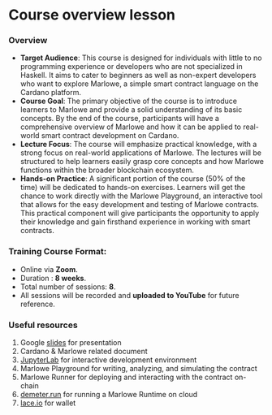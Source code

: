 # Course overview lesson

### **Overview**

* **Target Audience**: This course is designed for individuals with little to no programming experience or developers who are not specialized in Haskell. It aims to cater to beginners as well as non-expert developers who want to explore Marlowe, a simple smart contract language on the Cardano platform.
* **Course Goal**: The primary objective of the course is to introduce learners to Marlowe and provide a solid understanding of its basic concepts. By the end of the course, participants will have a comprehensive overview of Marlowe and how it can be applied to real-world smart contract development on Cardano.
* **Lecture Focus**: The course will emphasize practical knowledge, with a strong focus on real-world applications of Marlowe. The lectures will be structured to help learners easily grasp core concepts and how Marlowe functions within the broader blockchain ecosystem.
* **Hands-on Practice**: A significant portion of the course (50% of the time) will be dedicated to hands-on exercises. Learners will get the chance to work directly with the Marlowe Playground, an interactive tool that allows for the easy development and testing of Marlowe contracts. This practical component will give participants the opportunity to apply their knowledge and gain firsthand experience in working with smart contracts.

### **Training Course Format:**

* Online via **Zoom**.
* Duration : **8 weeks**.
* Total number of sessions: **8**.
* All sessions will be recorded and **uploaded to YouTube** for future reference.

### **Useful resources**

1. Google [slides](https://drive.google.com/drive/folders/1RntHJ5Lr2o611U6UV\_FHxOGqhGH4tuSp?usp=sharing) for presentation
2. Cardano & Marlowe related document
3. [JupyterLab](https://jupyter.org/) for interactive development environment
4. Marlowe Playground for writing, analyzing, and simulating the contract
5. Marlowe Runner for deploying and interacting with the contract on-chain
6. [demeter.run](http://demeter.run) for running a Marlowe Runtime on cloud
7. [lace.io](http://lace.io) for wallet

